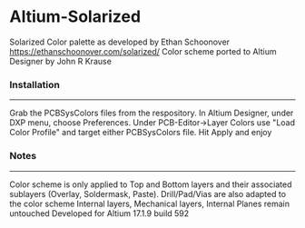 # Altium-Solarized

Solarized Color palette as developed by Ethan Schoonover https://ethanschoonover.com/solarized/
Color scheme ported to Altium Designer by John R Krause

### Installation
--------------
Grab the PCBSysColors files from the respository.
In Altium Designer, under DXP menu, choose Preferences.
Under PCB-Editor->Layer Colors use "Load Color Profile" and target either PCBSysColors file.
Hit Apply and enjoy

### Notes
--------------
Color scheme is only applied to Top and Bottom layers and their associated sublayers (Overlay, Soldermask, Paste).
Drill/Pad/Vias are also adapted to the color scheme
Internal layers, Mechanical layers, Internal Planes remain untouched
Developed for Altium 17.1.9 build 592
